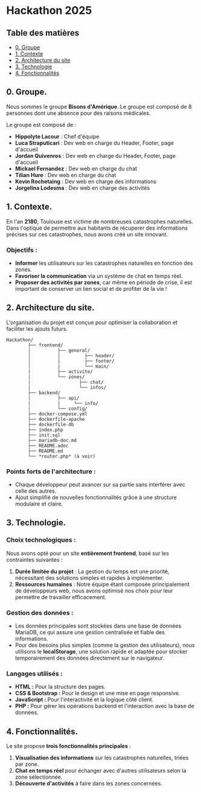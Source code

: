 # Hackathon 2025

## Table des matières

- [0. Groupe](#0-groupe)
- [1. Contexte](#1-contexte)
- [2. Architecture du site](#2-architecture-du-site)
- [3. Technologie](#3-technologie)
- [4. Fonctionnalités](#4-fonctionnalités)

## 0. Groupe.
 
Nous sommes le groupe **Bisons d'Amérique**. Le groupe est composé de 8 personnes dont une absence pour des raisons médicales.

Le groupe est composé de :

- **Hippolyte Lacour** : Chef d'équipe
- **Luca Straputicari** : Dev web en charge du Header, Footer, page d'accueil
- **Jordan Quivenros** : Dev web en charge du Header, Footer, page d'accueil
- **Mickael Fernandez** : Dev web en charge du chat
- **Tilian Hure** : Dev web en charge du chat
- **Kevin Rochetaing** : Dev web en charge des informations
- **Jorgelina Lodesma** : Dev web en charge des activités
 
 
## 1. Contexte.
 
En l'an **2180**, Toulouse est victime de nombreuses catastrophes naturelles. Dans l'optique de permettre aux habitants de récuperer des informations précises sur ces catastrophes, nous avons créé un site innovant.

### Objectifs :
- **Informer** les utilisateurs sur les catastrophes naturelles en fonction des zones.  
- **Favoriser la communication** via un système de chat en temps réel.  
- **Proposer des activités par zones**, car même en période de crise, il est important de conserver un lien social et de profiter de la vie ! 
 
## 2. Architecture du site.
 
L'organisation du projet est conçue pour optimiser la collaboration et faciliter les ajouts futurs.

```
Hackathon/ 
        ├── frontend/ 
        |          ├── general/ 
        │          |         ├── header/ 
        │          |         ├── footer/ 
        │          |         └── main/ 
        |          ├── activite/ 
        |          └── zones/ 
        |                  ├── chat/
        |                  └── infos/
        ├── backend/ 
        |          ├── api/
        |          |     └── info/  
        |          └── config/
        ├── docker-compose.yml
        ├── dockerfile-apache
        ├── dockerfile-db
        ├── index.php
        ├── init.sql
        ├── mariadb-doc.md
        ├── README.adoc
        ├── README.md
        └── *router.php* (à voir)
```
### Points forts de l'architecture :
- Chaque développeur peut avancer sur sa partie sans interférer avec celle des autres.  
- Ajout simplifié de nouvelles fonctionnalités grâce à une structure modulaire et claire.
 
## 3. Technologie.
 
### Choix technologiques :
Nous avons opté pour un site **entièrement frontend**, basé sur les contraintes suivantes :  

1. **Durée limitée du projet** : La gestion du temps est une priorité, nécessitant des solutions simples et rapides à implémenter.
2. **Ressources humaines** : Notre équipe étant composée principalement de développeurs web, nous avons optimisé nos choix pour leur permettre de travailler efficacement. 

### Gestion des données :
- Les données principales sont stockées dans une base de données MariaDB, ce qui assure une gestion centralisée et fiable des informations. 
- Pour des besoins plus simples (comme la gestion des utilisateurs), nous utilisons le **localStorage**, une solution rapide et adaptée pour stocker temporairement des données directement sur le navigateur.

### Langages utilisés :
- **HTML :** Pour la structure des pages.
- **CSS & Bootstrap :** Pour le design et une mise en page responsive.
- **JavaScript :** Pour l'interactivité et la logique côté client.
- **PHP :** Pour gérer les opérations backend et l'interaction avec la base de données.
 
## 4. Fonctionnalités.
 
Le site propose **trois fonctionnalités principales** :  

1. **Visualisation des informations** sur les catastrophes naturelles, triées par zone.  
2. **Chat en temps réel** pour échanger avec d'autres utilisateurs selon la zone sélectionnée.  
3. **Découverte d'activités** à faire dans les zones concernées.  